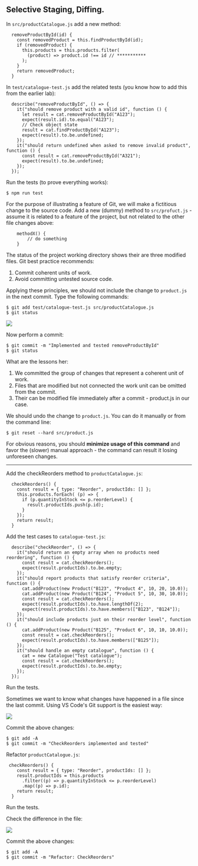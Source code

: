 ## Selective Staging, Diffing.

In `src/productCatalogue.js` add a new method:
~~~
  removeProductById(id) {
    const removedProduct = this.findProductById(id);
    if (removedProduct) {
      this.products = this.products.filter(
        (product) => product.id !== id // ***********
      );
    }
    return removedProduct;
  }
~~~
In `test/catalogue-test.js` add the related tests (you know how to add this from the earlier lab):
~~~
  describe("removeProductById", () => {
    it("should remove product with a valid id", function () {
      let result = cat.removeProductById("A123");
      expect(result.id).to.equal("A123");
      // Check object state
      result = cat.findProductById("A123");
      expect(result).to.be.undefined;
    });
    it("should return undefined when asked to remove invalid product", function () {
      const result = cat.removeProductById("A321");
      expect(result).to.be.undefined;
    });
  });
~~~
Run the tests (to prove everything works):
~~~
$ npm run test
~~~
For the purpose of illustrating a feature of Git, we will make a fictitious change to the source code. Add a new (dummy) method to `src/profuct.js` - assume it is related to a feature of the project, but not related to the other file changes above:
~~~
    methodX() {
        // do something
    }
~~~
The status of the project working directory shows their are three modified files. Git best practice recommends:

1. Commit coherent units of work.
1. Avoid committing untested source code.

Applying these principles, we should not include the change to `product.js` in the next commit. 
Type the following commands:
~~~
$ git add test/catalogue-test.js src/productCatalogue.js 
$ git status
~~~

![][units]

Now perform a commit:
~~~
$ git commit -m "Implemented and tested removeProductById"
$ git status
~~~
What are the lessons her:
1. We committed the group of changes that represent a coherent unit of work.
1. Files that are modified but not connected the work unit can be omitted from the commit.
1. Their can be modified file immediately after a commit - product.js in our case.

We should undo the change to `product.js`. You can do it manually or from the command line:
~~~
$ git reset --hard src/product.js 
~~~
For obvious reasons, you should __minimize usage of this command__ and favor the (slower) manual approach - the command can result it losing unforeseen changes.

-------------------

Add the checkReorders method to `productCatalogue.js`:
~~~
  checkReorders() {
    const result = { type: "Reorder", productIds: [] };
    this.products.forEach( (p) => {
      if (p.quantityInStock <= p.reorderLevel) {
        result.productIds.push(p.id);
      }
    });
    return result;
  }
~~~
Add the test cases to `catalogue-test.js`:
~~~
  describe("checkReorder", () => {
    it("should return an empty array when no products need reordering", function () {
      const result = cat.checkReorders();
      expect(result.productIds).to.be.empty;
    });
    it("should report products that satisfy reorder criteria", function () {
      cat.addProduct(new Product("B123", "Product 4", 10, 20, 10.0));
      cat.addProduct(new Product("B124", "Product 5", 10, 30, 10.0));
      const result = cat.checkReorders();
      expect(result.productIds).to.have.lengthOf(2);
      expect(result.productIds).to.have.members(["B123", "B124"]);
    });
    it("should include products just on their reorder level", function () {
      cat.addProduct(new Product("B125", "Product 6", 10, 10, 10.0));
      const result = cat.checkReorders();
      expect(result.productIds).to.have.members(["B125"]);
    });
    it("should handle an empty catalogue", function () {
      cat = new Catalogue("Test catalogue");
      const result = cat.checkReorders();
      expect(result.productIds).to.be.empty;
    });
  });
~~~
Run the tests.

Sometimes we want to know what changes have happened in a file since the last commit. Using VS Code's Git support is the easiest way:

![][diff]

Commit the above changes:
~~~
$ git add -A
$ git commit -m "CheckReorders implemented and tested"
~~~

Refactor `productCatalogue.js`:
~~~
 checkReorders() {
    const result = { type: "Reorder", productIds: [] };
    result.productIds = this.products
      .filter((p) => p.quantityInStock <= p.reorderLevel)
      .map((p) => p.id);
    return result;
  }
~~~
Run the tests.

Check the difference in the file:

![][diff2]

Commit the above changes:
~~~
$ git add -A
$ git commit -m "Refactor: CheckReorders"
~~~

[units]: ../img/units.png
[diff]: ../img/diff.png
[diff2]: ../img/diff2.png
